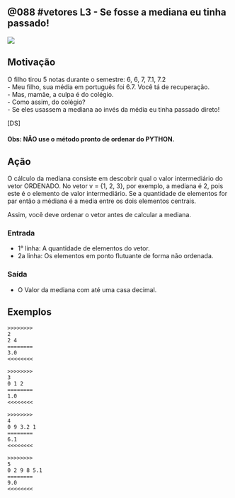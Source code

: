## @088 #vetores L3 - Se fosse a mediana eu tinha passado!


![](https://raw.githubusercontent.com/qxcodefup/moodle/master/base/088/__capa.jpg)

## Motivação

O filho tirou 5 notas durante o semestre: 6, 6, 7, 7.1, 7.2  
\- Meu filho, sua média em português foi 6.7. Você tá de recuperação.  
\- Mas, mamãe, a culpa é do colégio.  
\- Como assim, do colégio?  
\- Se eles usassem a mediana ao invés da média eu tinha passado direto!

\[DS\]

#### Obs: NÃO use o método pronto de ordenar do PYTHON.

## Ação

O cálculo da mediana consiste em descobrir qual o valor intermediário
do vetor ORDENADO. No vetor v = {1, 2, 3}, por exemplo, a mediana é 2, pois este
é o elemento de valor intermediário. Se a quantidade de elementos for par então a médiana é a media entre os dois elementos centrais.

Assim, você deve ordenar o vetor antes de calcular a mediana.

### Entrada

- 1° linha: A quantidade de elementos do vetor.  
- 2a linha: Os elementos em ponto flutuante de forma não ordenada.

### Saída

- O Valor da mediana com até uma casa decimal.

## Exemplos

```
>>>>>>>>
2
2 4
========
3.0
<<<<<<<<

>>>>>>>>
3
0 1 2
========
1.0
<<<<<<<<

>>>>>>>>
4
0 9 3.2 1
========
6.1
<<<<<<<<

>>>>>>>>
5
0 2 9 8 5.1
========
9.0
<<<<<<<<
```

